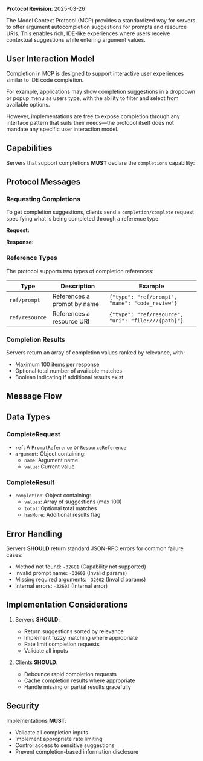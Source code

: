 **Protocol Revision**: 2025-03-26

The Model Context Protocol (MCP) provides a standardized way for servers to
offer argument autocompletion suggestions for prompts and resource URIs. This
enables rich, IDE-like experiences where users receive contextual suggestions
while entering argument values.

## User Interaction Model[](https://spec.modelcontextprotocol.io/specification/2025-03-26/server/utilities/completion/#user-interaction-model)

Completion in MCP is designed to support interactive user experiences similar to
IDE code completion.

For example, applications may show completion suggestions in a dropdown or popup
menu as users type, with the ability to filter and select from available
options.

However, implementations are free to expose completion through any interface
pattern that suits their needs—the protocol itself does not mandate any specific
user interaction model.

## Capabilities[](https://spec.modelcontextprotocol.io/specification/2025-03-26/server/utilities/completion/#capabilities)

Servers that support completions **MUST** declare the `completions` capability:

## Protocol Messages[](https://spec.modelcontextprotocol.io/specification/2025-03-26/server/utilities/completion/#protocol-messages)

### Requesting Completions[](https://spec.modelcontextprotocol.io/specification/2025-03-26/server/utilities/completion/#requesting-completions)

To get completion suggestions, clients send a `completion/complete` request
specifying what is being completed through a reference type:

**Request:**

**Response:**

### Reference Types[](https://spec.modelcontextprotocol.io/specification/2025-03-26/server/utilities/completion/#reference-types)

The protocol supports two types of completion references:

| Type           | Description                 | Example                                             |
| -------------- | --------------------------- | --------------------------------------------------- |
| `ref/prompt`   | References a prompt by name | `{"type": "ref/prompt", "name": "code_review"}`     |
| `ref/resource` | References a resource URI   | `{"type": "ref/resource", "uri": "file:///{path}"}` |

### Completion Results[](https://spec.modelcontextprotocol.io/specification/2025-03-26/server/utilities/completion/#completion-results)

Servers return an array of completion values ranked by relevance, with:

- Maximum 100 items per response
- Optional total number of available matches
- Boolean indicating if additional results exist

## Message Flow[](https://spec.modelcontextprotocol.io/specification/2025-03-26/server/utilities/completion/#message-flow)

## Data Types[](https://spec.modelcontextprotocol.io/specification/2025-03-26/server/utilities/completion/#data-types)

### CompleteRequest[](https://spec.modelcontextprotocol.io/specification/2025-03-26/server/utilities/completion/#completerequest)

- `ref`: A `PromptReference` or `ResourceReference`
- `argument`: Object containing:
  - `name`: Argument name
  - `value`: Current value

### CompleteResult[](https://spec.modelcontextprotocol.io/specification/2025-03-26/server/utilities/completion/#completeresult)

- `completion`: Object containing:
  - `values`: Array of suggestions (max 100)
  - `total`: Optional total matches
  - `hasMore`: Additional results flag

## Error Handling[](https://spec.modelcontextprotocol.io/specification/2025-03-26/server/utilities/completion/#error-handling)

Servers **SHOULD** return standard JSON-RPC errors for common failure cases:

- Method not found: `-32601` (Capability not supported)
- Invalid prompt name: `-32602` (Invalid params)
- Missing required arguments: `-32602` (Invalid params)
- Internal errors: `-32603` (Internal error)

## Implementation Considerations[](https://spec.modelcontextprotocol.io/specification/2025-03-26/server/utilities/completion/#implementation-considerations)

1. Servers **SHOULD**:

   - Return suggestions sorted by relevance
   - Implement fuzzy matching where appropriate
   - Rate limit completion requests
   - Validate all inputs
2. Clients **SHOULD**:

   - Debounce rapid completion requests
   - Cache completion results where appropriate
   - Handle missing or partial results gracefully

## Security[](https://spec.modelcontextprotocol.io/specification/2025-03-26/server/utilities/completion/#security)

Implementations **MUST**:

- Validate all completion inputs
- Implement appropriate rate limiting
- Control access to sensitive suggestions
- Prevent completion-based information disclosure
